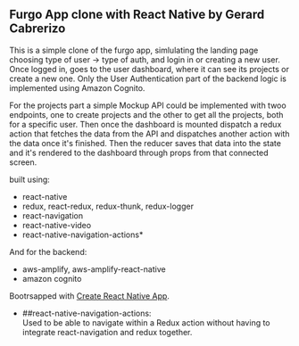## Furgo App clone with React Native by Gerard Cabrerizo 



This is a simple clone of the furgo app, simlulating the landing page choosing type of user -> type of auth, and login in or creating a new user. 
Once logged in, goes to the user dashboard, where it can see its projects or create a new one. 
Only the User Authentication part of the backend logic is implemented using Amazon Cognito. 

For the projects part a simple Mockup API could be implemented with twoo endpoints, one to create projects and the other to get all the projects, both for a specific user. 
Then once the dashboard is mounted dispatch a redux action that fetches the data from the API and dispatches another action with the data once it's finished. 
Then the reducer saves that data into the state and it's rendered to the dashboard through props from that connected screen. 


 built using: 

* react-native
* redux, react-redux, redux-thunk, redux-logger
* react-navigation
* react-native-video 
* react-native-navigation-actions*

And for the backend: 

* aws-amplify, aws-amplify-react-native
* amazon cognito 

Bootrsapped with [Create React Native App](https://github.com/react-community/create-react-native-app).



* ##react-native-navigation-actions:  
Used to be able to navigate within a Redux action without having to integrate react-navigation and redux together. 



